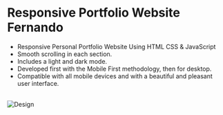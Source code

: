 # Responsive Portfolio Website Fernando

- Responsive Personal Portfolio Website Using HTML CSS & JavaScript
- Smooth scrolling in each section.
- Includes a light and dark mode.
- Developed first with the Mobile First methodology, then for desktop.
- Compatible with all mobile devices and with a beautiful and pleasant user interface.
<br><br>

![Design](https://user-images.githubusercontent.com/98523060/185148121-7228075c-2f77-4513-a55b-bf2553b179f8.png)

